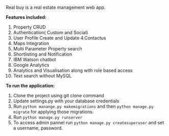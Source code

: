 Real buy is a real estate management web app.

**Features included:**
1. Property CRUD
2. Authentication( Custom and Social)
3. User Profile Create and Update
4.Contactus
5. Maps Integration
6. Multi Parameter Property search
7. Shortlisting and Notification
8. IBM Watson chatbot
9. Google Analytics
10. Analytics and Visualisation along with role based access
11. Text search without MySQL

**To run the application:**
1. Clone the project using git clone command
2. Update settings.py with your database credentials
3. Run `python manange.py makemigrations` and then `python manage.py migrate` for applying those migrations.
4. Run `python manage.py runserver`
5. To access admin pannel run `python manage.py createsuperuser` and set a username, password.


